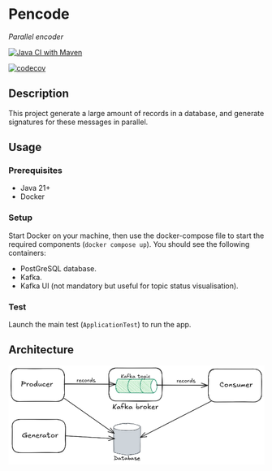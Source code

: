# Pencode

*Parallel encoder*

[![Java CI with Maven](https://github.com/jarnaud/pencode/actions/workflows/maven.yml/badge.svg?branch=master)](https://github.com/jarnaud/pencode/actions/workflows/maven.yml)

[![codecov](https://codecov.io/github/jarnaud/pencode/graph/badge.svg?token=XRCIYGFN4M)](https://codecov.io/github/jarnaud/pencode)

## Description

This project generate a large amount of records in a database, and generate signatures for these messages in parallel.

## Usage

### Prerequisites

- Java 21+
- Docker

### Setup

Start Docker on your machine, then use the docker-compose file to start the required components (`docker compose up`).
You should see the following containers:
- PostGreSQL database.
- Kafka.
- Kafka UI (not mandatory but useful for topic status visualisation).


### Test

Launch the main test (`ApplicationTest`) to run the app.

## Architecture

![Pencode components](/doc/pencode.png)
